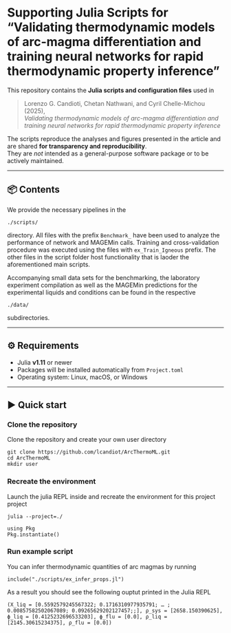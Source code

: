 # Supporting Julia Scripts for “Validating thermodynamic models of arc-magma differentiation and training neural networks for rapid thermodynamic property inference”

This repository contains the **Julia scripts and configuration files** used in  
> Lorenzo G. Candioti, Chetan Nathwani, and Cyril Chelle-Michou (2025),  
> *Validating thermodynamic models of arc-magma differentiation and training neural networks for rapid thermodynamic property inference*

The scripts reproduce the analyses and figures presented in the article and are shared **for transparency and reproducibility**.  
They are *not* intended as a general-purpose software package or to be actively maintained.

---

## 📦 Contents

We provide the necessary pipelines in the
```
./scripts/
```
directory. All files with the prefix `Benchmark_` have been used to analyze the performance of network and MAGEMin calls. Training and cross-validation procedure was executed using the files with `ex_Train_Igneous` prefix. The other files in the script folder host functionality that is laoder the aforementioned main scripts.

Accompanying small data sets for the benchmarking, the laboratory experiment compilation as well as the MAGEMin predictions for the experimental liquids and conditions can be found in the respective
```
./data/
```
subdirectories.

---

## ⚙️ Requirements

- Julia **v1.11** or newer  
- Packages will be installed automatically from `Project.toml`  
- Operating system: Linux, macOS, or Windows

---

## ▶️ Quick start

### Clone the repository
Clone the repository and create your own user directory
```
git clone https://github.com/lcandiot/ArcThermoML.git
cd ArcThermoML
mkdir user
```

### Recreate the environment
Launch the julia REPL inside and recreate the environment for this project project
```
julia --project=./
```
```
using Pkg
Pkg.instantiate()
```

### Run example script
You can infer thermodynamic quantities of arc magmas by running
```
include("./scripts/ex_infer_props.jl")
```
As a result you should see the following ouptut printed in the Julia REPL
```
(X_liq = [0.5592579245567322; 0.1716310977935791; … ; 0.00857582502067089; 0.09265629202127457;;], ρ_sys = [2658.150390625], ϕ_liq = [0.4125232696533203], ϕ_flu = [0.0], ρ_liq = [2145.30615234375], ρ_flu = [0.0])
```
